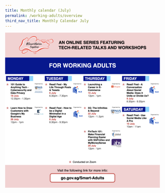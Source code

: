 ```yaml
---
title: Monthly calendar (July)
permalink: /working-adults/overview
third_nav_title: Monthly Calendar July
---
```

![Alt text for image on Isomer site](/images/WA%20-%20Jul.png)